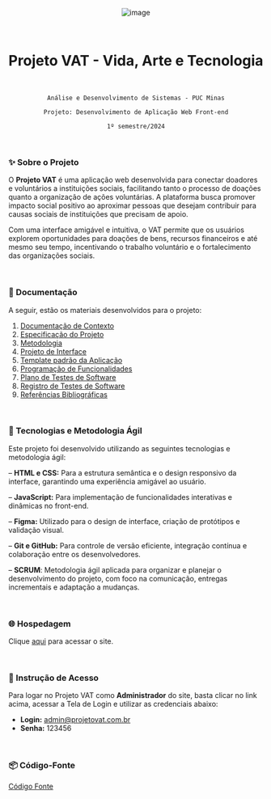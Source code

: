 <div align="center">
  
![image](https://github.com/ICEI-PUC-Minas-PMV-ADS/pmv-ads-2024-1-e1-proj-web-t11-pmv-ads-2024-1-e1-projetovat/assets/145401784/088dda45-5362-44c1-bf35-bc3a821becf0)

</div>

<br>

<h1 align="center">
Projeto VAT - Vida, Arte e Tecnologia
</h1>

<br>

<div align="center">
  
`Análise e Desenvolvimento de Sistemas - PUC Minas`

`Projeto: Desenvolvimento de Aplicação Web Front-end`

`1º semestre/2024`

</div>

<br>

### ✨ Sobre o Projeto
O **Projeto VAT** é uma aplicação web desenvolvida para conectar doadores e voluntários a instituições sociais, facilitando tanto o processo de doações quanto a organização de ações voluntárias. A plataforma busca promover impacto social positivo ao aproximar pessoas que desejam contribuir para causas sociais de instituições que precisam de apoio.

Com uma interface amigável e intuitiva, o VAT permite que os usuários explorem oportunidades para doações de bens, recursos financeiros e até mesmo seu tempo, incentivando o trabalho voluntário e o fortalecimento das organizações sociais.

<br>

### 📂 Documentação
A seguir, estão os materiais desenvolvidos para o projeto:

<ol>
<li><a href="documentos/01-Documentação de Contexto.md"> Documentação de Contexto</a></li>
<li><a href="documentos/02-Especificação do Projeto.md"> Especificação do Projeto</a></li>
<li><a href="documentos/03-Metodologia.md"> Metodologia</a></li>
<li><a href="documentos/04-Projeto de Interface.md"> Projeto de Interface</a></li>
<li><a href="documentos/05-Template padrão da Aplicação.md"> Template padrão da Aplicação</a></li>
<li><a href="documentos/06-Programação de Funcionalidades.md"> Programação de Funcionalidades</a></li>
<li><a href="documentos/07-Plano de Testes de Software.md"> Plano de Testes de Software</a></li>
<li><a href="documentos/08-Registro de Testes de Software.md"> Registro de Testes de Software</a></li>
<li><a href="documentos/09-Referências Bibliográficas.md"> Referências Bibliográficas</a></li>
</ol>

<br>

### 🚀 Tecnologias e Metodologia Ágil 
Este projeto foi desenvolvido utilizando as seguintes tecnologias e metodologia ágil:

– **HTML e CSS:** Para a estrutura semântica e o design responsivo da interface, garantindo uma experiência amigável ao usuário.

– **JavaScript:** Para implementação de funcionalidades interativas e dinâmicas no front-end.

– **Figma:** Utilizado para o design de interface, criação de protótipos e validação visual.

– **Git e GitHub:** Para controle de versão eficiente, integração contínua e colaboração entre os desenvolvedores.

– **SCRUM**: Metodologia ágil aplicada para organizar e planejar o desenvolvimento do projeto, com foco na comunicação, entregas incrementais e adaptação a mudanças.

<br>

### 🌐 Hospedagem

Clique <a href="https://icei-puc-minas-pmv-ads.github.io/pmv-ads-2024-1-e1-proj-web-t11-pmv-ads-2024-1-e1-projetovat/codigo-fonte/pages/home/home.html">aqui</a> para acessar o site.

<br>

### 📲 Instrução de Acesso

Para logar no Projeto VAT como **Administrador** do site, basta clicar no link acima, acessar a Tela de Login e utilizar as credenciais abaixo:
  
- **Login:** admin@projetovat.com.br  
- **Senha:** 123456

<br>

### 📦 Código-Fonte

<a href="codigo-fonte/README.md">Código Fonte</a>



